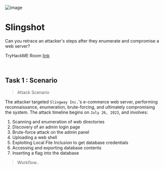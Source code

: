 ![image](https://github.com/user-attachments/assets/fa913a28-68fd-4973-a49f-e59312b86013)

# Slingshot
  
  Can you retrace an attacker's steps after they enumerate and compromise a web server?


TryHackME Room [link](https://tryhackme.com/room/slingshot)

<br>


## Task 1 : Scenario

 
> Attack Scenario

The attacker targeted `Slingway Inc.`'s e-commerce web server, performing reconnaissance, enumeration, brute-forcing, and ultimately compromising the system. The attack timeline begins on `July 26, 2023`, and involves:

  1. Scanning and enumeration of web directories
  2. Discovery of an admin login page
  3. Brute-force attack on the admin panel
  4. Uploading a web shell
  5. Exploiting Local File Inclusion to get database credentials
  6. Accessing and exporting database contents
  7. Inserting a flag into the database

> Workflow..

